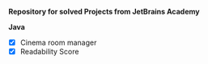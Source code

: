 **Repository for solved Projects from JetBrains Academy**

**Java**
- [x] Cinema room manager
- [x] Readability Score 
